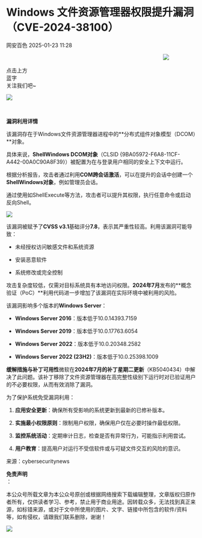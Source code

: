 #  Windows 文件资源管理器权限提升漏洞 （CVE-2024-38100）   
 网安百色   2025-01-23 11:28  
  
                                                                                                          ![](https://mmbiz.qpic.cn/mmbiz_png/1QIbxKfhZo5lNbibXUkeIxDGJmD2Md5vK9ZGS15PBzhF8gRBMk6V7TXMVsSxyqn3vpLuXTg82nHzLRYicg7QtVJQ/640?wx_fmt=other&from=appmsg&wxfrom=5&wx_lazy=1&wx_co=1&tp=webp "")  
  
点击上方  
蓝字  
关注我们吧~  
  
![](https://mmbiz.qpic.cn/mmbiz_jpg/1QIbxKfhZo4tmib5Rx33y38BAibIz3d2llGqxzX24fzs9nL6KpgJh7g4OBaCFx0BG6NW8g4QiabvGMNhvzvJaGhNg/640?wx_fmt=jpeg&from=appmsg "")  
  
                                                                                                               
  
**漏洞利用详情**  
  
该漏洞存在于Windows文件资源管理器进程中的**分布式组件对象模型（DCOM）**对象。  
  
具体来说，**ShellWindows DCOM对象**（CLSID {9BA05972-F6A8-11CF-A442-00A0C90A8F39}）被配置为在与登录用户相同的安全上下文中运行。  
  
根据分析报告，攻击者通过利用**COM跨会话激活**，可以在提升的会话中创建一个**ShellWindows对象**，例如管理员会话。  
  
通过使用如ShellExecute等方法，攻击者可以提升其权限，执行任意命令或启动反向Shell。  
  
![](https://mmbiz.qpic.cn/mmbiz_jpg/1QIbxKfhZo4tmib5Rx33y38BAibIz3d2llg06BBBsvEJSRo50j9fNNZSNmnaLZjWueKJKHiawtYyic0mJsPu6R7oNQ/640?wx_fmt=jpeg&from=appmsg "")  
  
  
该漏洞被赋予了**CVSS v3.1**基础评分**7.8**，表示其严重性较高。利用该漏洞可能导致：  
- 未经授权访问敏感文件和系统资源  
  
- 安装恶意软件  
  
- 系统修改或完全控制  
  
  
攻击复杂度较低，仅需对目标系统具有本地访问权限。**2024年7月**发布的**概念验证（PoC）**利用代码进一步增加了该漏洞在实际环境中被利用的风险。  
  
该漏洞影响多个版本的**Windows Server**：  
- **Windows Server 2016**：版本低于10.0.14393.7159  
  
- **Windows Server 2019**：版本低于10.0.17763.6054  
  
- **Windows Server 2022**：版本低于10.0.20348.2582  
  
- **Windows Server 2022 (23H2)**：版本低于10.0.25398.1009  
  
**缓解措施与补丁可用性**微软在**2024年7月的补丁星期二更新**（KB5040434）中解决了此问题。该补丁移除了文件资源管理器在高完整性级别下运行时对已验证用户的不必要权限，从而有效消除了漏洞。  
  
为了保护系统免受漏洞利用：  
1. **应用安全更新**：确保所有受影响的系统更新到最新的已修补版本。  
  
1. **实施最小权限原则**：限制用户权限，确保用户仅在必要时操作最低权限。  
  
1. **监控系统活动**：定期审计日志，检查是否有异常行为，可能指示利用尝试。  
  
1. **用户教育**：提高用户对运行不受信软件或与可疑文件交互的风险的意识。  
  
  
来源：cybersecuritynews  
  
**免责声明**  
：  
  
本公众号所载文章为本公众号原创或根据网络搜索下载编辑整理，文章版权归原作者所有，仅供读者学习、参考，禁止用于商业用途。因转载众多，无法找到真正来源，如标错来源，或对于文中所使用的图片、文字、链接中所包含的软件/资料等，如有侵权，请跟我们联系删除，谢谢！  
  
![](https://mmbiz.qpic.cn/mmbiz_jpg/1QIbxKfhZo5lNbibXUkeIxDGJmD2Md5vKicbNtIkdNvibicL87FjAOqGicuxcgBuRjjolLcGDOnfhMdykXibWuH6DV1g/640?wx_fmt=other&from=appmsg&wxfrom=5&wx_lazy=1&wx_co=1&tp=webp "")  
  
  
